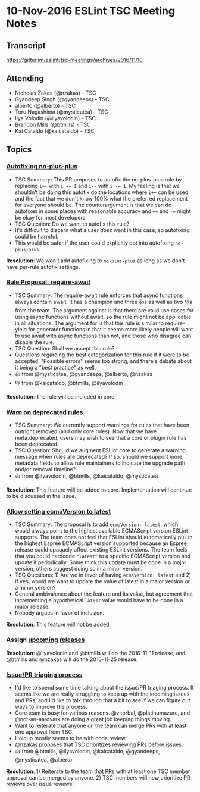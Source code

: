 # 10-Nov-2016 ESLint TSC Meeting Notes

## Transcript

https://gitter.im/eslint/tsc-meetings/archives/2016/11/10

## Attending

* Nicholas Zakas (@nzakas) - TSC
* Gyandeep Singh (@gyandeeps) - TSC
* alberto (@alberto) - TSC
* Toru Nagashima (@mysticatea) - TSC
* Ilya Volodin (@ilyavolodin) - TSC
* Brandon Mills (@btmills) - TSC
* Kai Cataldo (@kaicataldo) - TSC

## Topics

### [Autofixing no-plus-plus](https://github.com/eslint/eslint/pull/7514)

* TSC Summary: This PR proposes to autofix the no-plus-plus rule by replacing `i++` with `i += 1` and `i--` with `i -= 1`. My feeling is that we shouldn't be doing this autofix do the locations where `i++` can be used and the fact that we don't know 100% what the preferred replacement for everyone should be. The counterargument is that we can do autofixes in some places with reasonable accuracy and `+=` and `-=` might be okay for most developers.
* TSC Question: Do we want to autofix this rule?
* It's difficult to discern what a user _does_ want in this case, so autofixing could be harmful.
* This would be safer if the user could explicitly opt into autofixing `no-plus-plus`.

**Resolution**: We won't add autofixing to `no-plus-plus` as long as we don't have per-rule autofix settings.

### [Rule Proposal: require-await](https://github.com/eslint/eslint/issues/6820)

* TSC Summary: The require-await rule enforces that async functions always contain await. It has a champion and three :+1:s as well as two :-1:s from the team. The argument against is that there are valid use cases for using async functions without await, so the rule might not be applicable in all situations. The argument for is that this rule is similar to require-yield for generator functions in that it seems more likely people will want to use await with async functions than not, and those who disagree can disable the rule.
* TSC Question: Shall we accept this rule?
* Questions regarding the best categorization for this rule if it were to be accepted. "Possible errors" seems too strong, and there's debate about it being a "best practice" as well.
* :+1: from @mysticatea, @gyandeeps, @alberto, @nzakas
* :-1: from @kaicataldo, @btmills, @ilyavolodin

**Resolution**: The rule will be included in core.

### [Warn on deprecated rules](https://github.com/eslint/eslint/issues/7443)

* TSC Summary: We currently support warnings for rules that have been outright removed (and only core rules). Now that we have meta.deprecated, users may wish to see that a core or plugin rule has been deprecated.
* TSC Question: Should we augment ESLint core to generate a warning message when rules are deprecated? If so, should we support more metadata fields to allow rule maintainers to indicate the upgrade path and/or removal timeline?
* :+1: from @ilyavolodin, @btmills, @kaicataldo, @mysticatea

**Resolution**: This feature will be added to core. Implementation will continue to be discussed in the issue.

### [Allow setting ecmaVersion to latest](https://github.com/eslint/eslint/issues/7528)

* TSC Summary: The proposal is to add `ecmaVersion: latest`, which would always point to the highest available ECMAScript version ESLint supports. The team does not feel that ESLint should automatically pull in the highest Espree ECMAScript version supported because an Espree release could opaquely affect existing ESLint versions. The team feels that you could hardcode `"latest"` to a specific ECMAScript version and update it periodically. Some think this update must be done in a major version, others suggest doing so in a minor version.
* TSC Questions: 1) Are we in favor of having `ecmaVersion: latest` and 2) if yes, would we want to update the value of latest in a major version or a minor version?
* General ambivalence about the feature and its value, but agreement that incrementing a hypothetical `latest` value would have to be done in a major release.
* Nobody argues in favor of inclusion.

**Resolution**: This feature will not be added.

### Assign [upcoming](https://github.com/eslint/eslint/issues/7512) [releases](https://github.com/eslint/eslint/issues/7577)

**Resolution**: @ilyavolodin and @btmills will do the 2016-11-11 release, and @btmills and @nzakas will do the 2016-11-25 release.

### [Issue/PR triaging process](https://github.com/eslint/tsc-meetings/issues/22#issuecomment-259523728)

* I'd like to spend some time talking about the issue/PR triaging process. It seems like we are really struggling to keep up with the incoming issues and PRs, and I'd like to talk through that a bit to see if we can figure out ways to improve the process.
* Core team is busy for various reasons. @vitorbal, @platinumazure, and @not-an-aardvark are doing a great job keeping things moving.
* Want to reiterate that [anyone on the team](https://github.com/eslint/tsc-meetings/blob/master/notes/2016/2016-10-13.md#relaxing-rules-for-who-can-merge-prs) can merge PRs with at least one approval from TSC.
* Holdup mostly seems to be with code review.
* @nzakas proposes that TSC prioritizes reviewing PRs before issues.
* :+1: from @btmills, @ilyavolodin, @kaicataldo, @gyandeeps, @mysticatea, @alberto

**Resolution**: 1) Reiterate to the team that PRs with at least one TSC member approval can be merged by anyone. 2) TSC members will now prioritize PR reviews over issue reviews.
